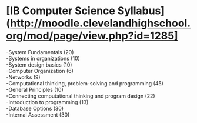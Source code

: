 # [IB Computer Science Syllabus](http://moodle.clevelandhighschool.org/mod/page/view.php?id=1285]

-System Fundamentals (20)  
-Systems in organizations (10)  
-System design basics (10)  
-Computer Organization (6)  
-Networks (9)  
-Computational thinking, problem-solving and programming (45)  
-General Principles (10)  
-Connecting computational thinking and program design (22)  
-Introduction to programming (13)  
-Database Options (30)  
-Internal Assessment (30)  
